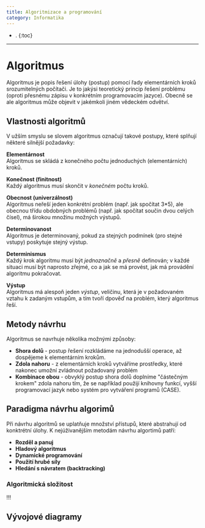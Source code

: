 ```yaml
---
title: Algoritmizace a programování
category: Informatika
---
```


- .
{:toc}
---

# Algoritmus
Algoritmus je popis řešení úlohy (postup) pomocí řady elementárních kroků srozumitelných počítači.
Je to jakýsi teoretický princip řešení problému (oproti přesnému zápisu v konkrétním programovacím jazyce). Obecně se ale algoritmus může objevit v jakémkoli jiném vědeckém odvětví.

## Vlastnosti algoritmů
V užším smyslu se slovem algoritmus označují takové postupy, které splňují některé silnější požadavky:

**Elementárnost** <br>
Algoritmus se skládá z konečného počtu jednoduchých (elementárních) kroků.

**Konečnost (finitnost)** <br>
Každý algoritmus musí skončit v *konečném* počtu kroků.

**Obecnost (univerzálnost)** <br>
Algoritmus neřeší jeden konkrétní problém (např. jak spočítat 3*5), ale obecnou třídu obdobných problémů (např. jak spočítat součin dvou celých čísel), má širokou množinu možných výstupů.

**Determinovanost** <br>
Algoritmus je determinovaný, pokud za stejných podmínek (pro stejné vstupy) poskytuje stejný výstup. 

**Determinismus** <br>
Každý krok algoritmu musí být *jednoznačně* a *přesně* definován; v každé situaci musí být naprosto zřejmé, co a jak se má provést, jak má provádění algoritmu pokračovat.

**Výstup** <br>
 Algoritmus má alespoň jeden *výstup*, veličinu, která je v požadovaném vztahu k zadaným vstupům, a tím tvoří dpověď na problém, který algoritmus řeší. 

## Metody návrhu
Algoritmus se navrhuje několika možnými způsoby:
- **Shora dolů** - postup řešení rozkládáme na jednodušší operace, až dospějeme k elementárním krokům.
- **Zdola nahoru** - z elementárních kroků vytváříme prostředky, které nakonec umožní zvládnout požadovaný problém
- **Kombinace obou** - obvyklý postup shora dolů doplníme "částečným krokem" zdola nahoru tím, že se například použijí knihovny funkcí, vyšší programovací jazyk nebo systém pro vytváření programů (CASE).

## Paradigma návrhu algorimů
Při návrhu algoritmů se uplatňuje množství přístupů, které abstrahují od konktrétní úlohy. K nejúživanějším metodám návrhu algortimů patří:
- **Rozděl a panuj**
- **Hladový algoritmus**
- **Dynamické programování**
- **Použití hrubé síly**
- **Hledání s návratem (backtracking)**

### Algoritmická složitost
!!!

## Vývojové diagramy